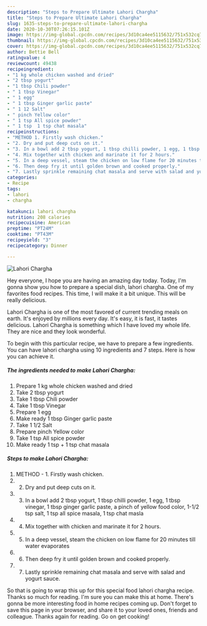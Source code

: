 ```yaml
---
description: "Steps to Prepare Ultimate Lahori Chargha"
title: "Steps to Prepare Ultimate Lahori Chargha"
slug: 1635-steps-to-prepare-ultimate-lahori-chargha
date: 2020-10-30T07:26:15.101Z
image: https://img-global.cpcdn.com/recipes/3d10ca4ee5115632/751x532cq70/lahori-chargha-recipe-main-photo.jpg
thumbnail: https://img-global.cpcdn.com/recipes/3d10ca4ee5115632/751x532cq70/lahori-chargha-recipe-main-photo.jpg
cover: https://img-global.cpcdn.com/recipes/3d10ca4ee5115632/751x532cq70/lahori-chargha-recipe-main-photo.jpg
author: Bettie Bell
ratingvalue: 4
reviewcount: 49438
recipeingredient:
- "1 kg whole chicken washed and dried"
- "2 tbsp yogurt"
- "1 tbsp Chili powder"
- " 1 tbsp Vinegar"
- " 1 egg"
- " 1 tbsp Ginger garlic paste"
- " 1 12 Salt"
- " pinch Yellow color"
- " 1 tsp All spice powder"
- " 1 tsp  1 tsp chat masala"
recipeinstructions:
- "METHOD 1. Firstly wash chicken."
- "2. Dry and put deep cuts on it."
- "3. In a bowl add 2 tbsp yogurt, 1 tbsp chilli powder, 1 egg, 1 tbsp vinegar, 1 tbsp ginger garlic paste, a pinch of yellow food color, 1-1/2 tsp salt, 1 tsp all spice masala, 1 tsp chat masla"
- "4. Mix together with chicken and marinate it for 2 hours."
- "5. In a deep vessel, steam the chicken on low flame for 20 minutes till water evaporates"
- "6. Then deep fry it until golden brown and cooked properly."
- "7. Lastly sprinkle remaining chat masala and serve with salad and yogurt sauce."
categories:
- Recipe
tags:
- lahori
- chargha

katakunci: lahori chargha 
nutrition: 208 calories
recipecuisine: American
preptime: "PT24M"
cooktime: "PT43M"
recipeyield: "3"
recipecategory: Dinner

---
```



![Lahori Chargha](https://img-global.cpcdn.com/recipes/3d10ca4ee5115632/751x532cq70/lahori-chargha-recipe-main-photo.jpg)

Hey everyone, I hope you are having an amazing day today. Today, I'm gonna show you how to prepare a special dish, lahori chargha. One of my favorites food recipes. This time, I will make it a bit unique. This will be really delicious.



Lahori Chargha is one of the most favored of current trending meals on earth. It's enjoyed by millions every day. It's easy, it is fast, it tastes delicious. Lahori Chargha is something which I have loved my whole life. They are nice and they look wonderful.


To begin with this particular recipe, we have to prepare a few ingredients. You can have lahori chargha using 10 ingredients and 7 steps. Here is how you can achieve it.

<!--inarticleads1-->

##### The ingredients needed to make Lahori Chargha:

1. Prepare 1 kg whole chicken washed and dried
1. Take 2 tbsp yogurt
1. Take 1 tbsp Chili powder
1. Take  1 tbsp Vinegar
1. Prepare  1 egg
1. Make ready  1 tbsp Ginger garlic paste
1. Take  1 1/2 Salt
1. Prepare  pinch Yellow color
1. Take  1 tsp All spice powder
1. Make ready  1 tsp + 1 tsp chat masala




<!--inarticleads2-->

##### Steps to make Lahori Chargha:

1. METHOD - 1. Firstly wash chicken.
1. 2. Dry and put deep cuts on it.
1. 3. In a bowl add 2 tbsp yogurt, 1 tbsp chilli powder, 1 egg, 1 tbsp vinegar, 1 tbsp ginger garlic paste, a pinch of yellow food color, 1-1/2 tsp salt, 1 tsp all spice masala, 1 tsp chat masla
1. 4. Mix together with chicken and marinate it for 2 hours.
1. 5. In a deep vessel, steam the chicken on low flame for 20 minutes till water evaporates
1. 6. Then deep fry it until golden brown and cooked properly.
1. 7. Lastly sprinkle remaining chat masala and serve with salad and yogurt sauce.




So that is going to wrap this up for this special food lahori chargha recipe. Thanks so much for reading. I'm sure you can make this at home. There's gonna be more interesting food in home recipes coming up. Don't forget to save this page in your browser, and share it to your loved ones, friends and colleague. Thanks again for reading. Go on get cooking!
